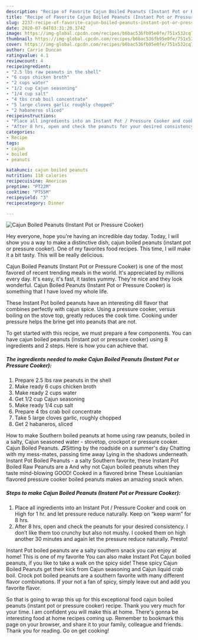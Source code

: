 ```yaml
---
description: "Recipe of Favorite Cajun Boiled Peanuts (Instant Pot or Pressure Cooker)"
title: "Recipe of Favorite Cajun Boiled Peanuts (Instant Pot or Pressure Cooker)"
slug: 2237-recipe-of-favorite-cajun-boiled-peanuts-instant-pot-or-pressure-cooker
date: 2020-07-04T03:31:20.374Z
image: https://img-global.cpcdn.com/recipes/b6bac536fb95e0fe/751x532cq70/cajun-boiled-peanuts-instant-pot-or-pressure-cooker-recipe-main-photo.jpg
thumbnail: https://img-global.cpcdn.com/recipes/b6bac536fb95e0fe/751x532cq70/cajun-boiled-peanuts-instant-pot-or-pressure-cooker-recipe-main-photo.jpg
cover: https://img-global.cpcdn.com/recipes/b6bac536fb95e0fe/751x532cq70/cajun-boiled-peanuts-instant-pot-or-pressure-cooker-recipe-main-photo.jpg
author: Carrie Duncan
ratingvalue: 4.1
reviewcount: 4
recipeingredient:
- "2.5 lbs raw peanuts in the shell"
- "6 cups chicken broth"
- "2 cups water"
- "1/2 cup Cajun seasoning"
- "1/4 cup salt"
- "4 tbs crab boil concentrate"
- "5 large cloves garlic roughly chopped"
- "2 habaneros sliced"
recipeinstructions:
- "Place all ingredients into an Instant Pot / Pressure Cooker and cook on High for 1 hr. and let pressure reduce naturally. Keep on “keep warm” for 8 hrs."
- "After 8 hrs, open and check the peanuts for your desired consistency. I don’t like them too crunchy but also not mushy. I cooked them on high another 30 minutes and again let the pressure reduce naturally. Presto!"
categories:
- Recipe
tags:
- cajun
- boiled
- peanuts

katakunci: cajun boiled peanuts 
nutrition: 118 calories
recipecuisine: American
preptime: "PT22M"
cooktime: "PT55M"
recipeyield: "3"
recipecategory: Dinner

---
```



![Cajun Boiled Peanuts (Instant Pot or Pressure Cooker)](https://img-global.cpcdn.com/recipes/b6bac536fb95e0fe/751x532cq70/cajun-boiled-peanuts-instant-pot-or-pressure-cooker-recipe-main-photo.jpg)

Hey everyone, hope you're having an incredible day today. Today, I will show you a way to make a distinctive dish, cajun boiled peanuts (instant pot or pressure cooker). One of my favorites food recipes. This time, I will make it a bit tasty. This will be really delicious.

Cajun Boiled Peanuts (Instant Pot or Pressure Cooker) is one of the most favored of recent trending meals in the world. It's appreciated by millions every day. It's easy, it's fast, it tastes yummy. They're nice and they look wonderful. Cajun Boiled Peanuts (Instant Pot or Pressure Cooker) is something that I have loved my whole life.

These Instant Pot boiled peanuts have an interesting dill flavor that combines perfectly with cajun spice. Using a pressure cooker, versus boiling on the stove top, greatly reduces the cook time. Cooking under pressure helps the brine get into peanuts that are not.


To get started with this recipe, we must prepare a few components. You can have cajun boiled peanuts (instant pot or pressure cooker) using 8 ingredients and 2 steps. Here is how you can achieve that.

<!--inarticleads1-->

##### The ingredients needed to make Cajun Boiled Peanuts (Instant Pot or Pressure Cooker):

1. Prepare 2.5 lbs raw peanuts in the shell
1. Make ready 6 cups chicken broth
1. Make ready 2 cups water
1. Get 1/2 cup Cajun seasoning
1. Make ready 1/4 cup salt
1. Prepare 4 tbs crab boil concentrate
1. Take 5 large cloves garlic, roughly chopped
1. Get 2 habaneros, sliced


How to make Southern boiled peanuts at home using raw peanuts, boiled in a salty, Cajun seasoned water - stovetop, crockpot or pressure cooker. Cajun Boiled Peanuts. ♫Sitting by the roadside on a summer&#39;s day Chatting with my mess-mates, passing time away Lying in the shadows underneath. Instant Pot Boiled Peanuts - a salty Southern favorite, these Instant Pot Boiled Raw Peanuts are a And why not Cajun boiled peanuts when they taste mind-blowing GOOD! Cooked in a flavored brine These Louisianian flavored pressure cooker boiled peanuts makes an amazing snack when. 

<!--inarticleads2-->

##### Steps to make Cajun Boiled Peanuts (Instant Pot or Pressure Cooker):

1. Place all ingredients into an Instant Pot / Pressure Cooker and cook on High for 1 hr. and let pressure reduce naturally. Keep on “keep warm” for 8 hrs.
1. After 8 hrs, open and check the peanuts for your desired consistency. I don’t like them too crunchy but also not mushy. I cooked them on high another 30 minutes and again let the pressure reduce naturally. Presto!


Instant Pot boiled peanuts are a salty southern snack you can enjoy at home! This is one of my favorite You can also make Instant Pot Cajun boiled peanuts, if you like to take a walk on the spicy side! These spicy Cajun Boiled Peanuts get their kick from Cajun seasoning and Cajun liquid crab boil. Crock pot boiled peanuts are a southern favorite with many different flavor combinations. If your not a fan of spicy, simply leave out and add you favorite flavor. 

So that is going to wrap this up for this exceptional food cajun boiled peanuts (instant pot or pressure cooker) recipe. Thank you very much for your time. I am confident you will make this at home. There's gonna be interesting food at home recipes coming up. Remember to bookmark this page on your browser, and share it to your family, colleague and friends. Thank you for reading. Go on get cooking!

